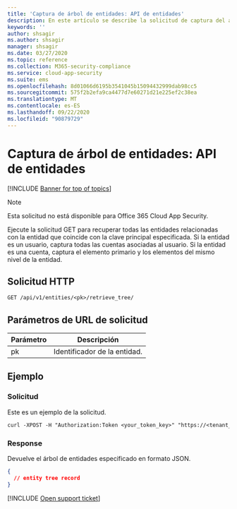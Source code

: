 ```yaml
---
title: 'Captura de árbol de entidades: API de entidades'
description: En este artículo se describe la solicitud de captura del árbol de entidades en la API de entidades de Cloud App Security.
keywords: ''
author: shsagir
ms.author: shsagir
manager: shsagir
ms.date: 03/27/2020
ms.topic: reference
ms.collection: M365-security-compliance
ms.service: cloud-app-security
ms.suite: ems
ms.openlocfilehash: 8d01066d6195b3541045b15094432999dab98cc5
ms.sourcegitcommit: 575f2b2efa9ca4477d7e60271d21e225ef2c38ea
ms.translationtype: MT
ms.contentlocale: es-ES
ms.lasthandoff: 09/22/2020
ms.locfileid: "90879729"
---
```

# <a name="fetch-entity-tree---entities-api"></a>Captura de árbol de entidades: API de entidades

[!INCLUDE [Banner for top of topics](includes/banner.md)]

> [!NOTE]
> Esta solicitud no está disponible para Office 365 Cloud App Security.

Ejecute la solicitud GET para recuperar todas las entidades relacionadas con la entidad que coincide con la clave principal especificada. Si la entidad es un usuario, captura todas las cuentas asociadas al usuario. Si la entidad es una cuenta, captura el elemento primario y los elementos del mismo nivel de la entidad.

## <a name="http-request"></a>Solicitud HTTP

```rest
GET /api/v1/entities/<pk>/retrieve_tree/
```

## <a name="request-url-parameters"></a>Parámetros de URL de solicitud

| Parámetro | Descripción |
| --- | --- |
| pk | Identificador de la entidad. |

## <a name="example"></a>Ejemplo

### <a name="request"></a>Solicitud

Este es un ejemplo de la solicitud.

```rest
curl -XPOST -H "Authorization:Token <your_token_key>" "https://<tenant_id>.<tenant_region>.contoso.com/api/v1/entities/<pk>/retrieve_tree/"
```

### <a name="response"></a>Response

Devuelve el árbol de entidades especificado en formato JSON.

```json
{
  // entity tree record
}
```

[!INCLUDE [Open support ticket](includes/support.md)]
